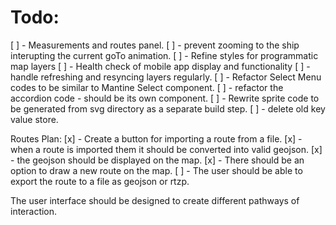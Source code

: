 # Todo:
 [ ] - Measurements and routes panel. 
 [ ] - prevent zooming to the ship interupting the current goTo animation. 
 [ ] - Refine styles for programmatic map layers
 [ ] - Health check of mobile app display and functionality
 [ ] - handle refreshing and resyncing layers regularly.
 [ ] - Refactor Select Menu codes to be similar to Mantine Select component.
 [ ] - refactor the accordion code - should be its own component.
 [ ] - Rewrite sprite code to be generated from svg directory as a separate build step.
 [ ] - delete old key value store.
 
Routes Plan:
[x] - Create a button for importing a route from a file. 
[x] - when a route is imported them it should be converted into valid geojson. 
[x] - the geojson should be displayed on the map. 
[x] - There should be an option to draw a new route on the map. 
[ ] - The user should be able to export the route to a file as geojson or rtzp. 

The user interface should be designed to create different pathways of interaction. 